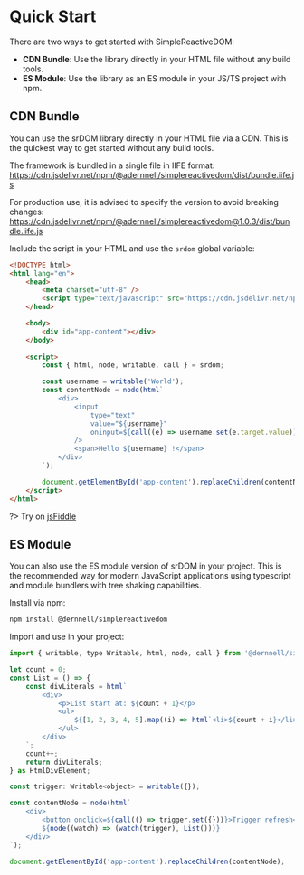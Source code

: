 Quick Start
===========

There are two ways to get started with SimpleReactiveDOM:
 * **CDN Bundle**: Use the library directly in your HTML file without any build tools.
 * **ES Module**: Use the library as an ES module in your JS/TS project with npm.

## CDN Bundle

You can use the srDOM library directly in your HTML file via a CDN. This is the quickest way to get started without any build tools.

The framework is bundled in a single file in IIFE format:
https://cdn.jsdelivr.net/npm/@adernnell/simplereactivedom/dist/bundle.iife.js

For production use, it is advised to specify the version to avoid breaking changes:
https://cdn.jsdelivr.net/npm/@adernnell/simplereactivedom@1.0.3/dist/bundle.iife.js


Include the script in your HTML and use the `srdom` global variable:

```html
<!DOCTYPE html>
<html lang="en">
    <head>
        <meta charset="utf-8" />
        <script type="text/javascript" src="https://cdn.jsdelivr.net/npm/@adernnell/simplereactivedom/dist/bundle.iife.js"></script>
    </head>

    <body>
        <div id="app-content"></div>
    </body>
    
    <script>
        const { html, node, writable, call } = srdom;

        const username = writable('World');
        const contentNode = node(html`
            <div>
                <input 
                    type="text" 
                    value="${username}" 
                    oninput=${call((e) => username.set(e.target.value))}
                />
                <span>Hello ${username} !</span>
            </div>
        `);

        document.getElementById('app-content').replaceChildren(contentNode);
    </script>
</html>
```

?> Try on [jsFiddle](https://jsfiddle.net/qenbtdsr/latest/)


## ES Module

You can also use the ES module version of srDOM in your project. This is the recommended way for modern JavaScript applications using typescript and module bundlers with tree shaking capabilities.

Install via npm:

```bash
npm install @dernnell/simplereactivedom
```

Import and use in your project:

```js
import { writable, type Writable, html, node, call } from '@dernnell/simplereactivedom';

let count = 0;
const List = () => {
    const divLiterals = html`
        <div>
            <p>List start at: ${count + 1}</p>
            <ul>
                ${[1, 2, 3, 4, 5].map((i) => html`<li>${count + i}</li>`)}
            </ul>
        </div>
    `;
    count++;
    return divLiterals;
} as HtmlDivElement;

const trigger: Writable<object> = writable({});

const contentNode = node(html`
    <div>
        <button onclick=${call(() => trigger.set({}))}>Trigger refresh</button>
        ${node((watch) => (watch(trigger), List()))}
    </div>
`);

document.getElementById('app-content').replaceChildren(contentNode);
```
